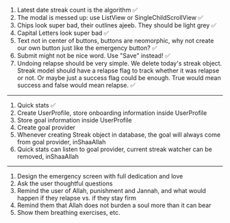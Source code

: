 1. Latest date streak count is the algorithm ✅
2. The modal is messed up: use ListView or SingleChildScrollView ✅
3. Chips look super bad, their outlines ajeeb. They should be light grey ✅
4. Capital Letters look super bad ✅
5. Text not in center of buttons, buttons are neomorphic, why not create our own button just like the emergency button? ✅
5. Submit might not be nice word. Use "Save" instead! ✅
6. Undoing relapse should be very simple. We delete today's streak object. Streak model should have a relapse flag to track whether it was relapse or not. Or maybe just a success flag could be enough. True would mean success and false would mean relapse. ✅

---

1. Quick stats ✅
2. Create UserProfile, store onboarding information inside UserProfile
3. Store goal information inside UserProfile
4. Create goal provider
5. Whenever creating Streak object in database, the goal will always come from goal provider, inShaaAllah
6. Quick stats can listen to goal provider, current streak watcher can be removed, inShaaAllah

---

1. Design the emergency screen with full dedication and love 
2. Ask the user thoughtful questions 
3. Remind the user of Allah, punishment and Jannah, and what would happen if they relapse vs. if they stay firm
4. Remind them that Allah does not burden a soul more than it can bear
5. Show them breathing exercises, etc. 